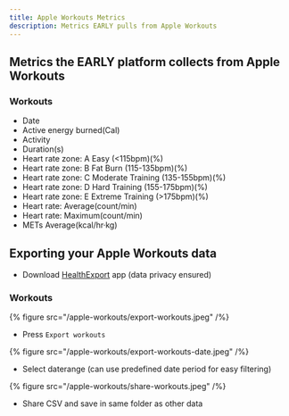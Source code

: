 ```yaml
---
title: Apple Workouts Metrics
description: Metrics EARLY pulls from Apple Workouts
---
```


## Metrics the EARLY platform collects from Apple Workouts

### Workouts

- Date
- Active energy burned(Cal)
- Activity
- Duration(s)
- Heart rate zone: A Easy (<115bpm)(%)
- Heart rate zone: B Fat Burn (115-135bpm)(%)
- Heart rate zone: C Moderate Training (135-155bpm)(%)
- Heart rate zone: D Hard Training (155-175bpm)(%)
- Heart rate zone: E Extreme Training (>175bpm)(%)
- Heart rate: Average(count/min)
- Heart rate: Maximum(count/min)
- METs Average(kcal/hr·kg)

## Exporting your Apple Workouts data

- Download [HealthExport](https://apps.apple.com/us/app/health-export-csv/id1477944755) app (data privacy ensured)

### Workouts

{% figure src="/apple-workouts/export-workouts.jpeg" /%}

- Press `Export workouts`

{% figure src="/apple-workouts/export-workouts-date.jpeg" /%}

- Select daterange (can use predefined date period for easy filtering)

{% figure src="/apple-workouts/share-workouts.jpeg" /%}

- Share CSV and save in same folder as other data

